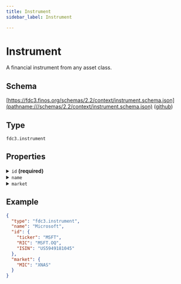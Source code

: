 ```yaml
---
title: Instrument
sidebar_label: Instrument

---
```


# Instrument

A financial instrument from any asset class.

## Schema

[https://fdc3.finos.org/schemas/2.2/context/instrument.schema.json](pathname:///schemas/2.2/context/instrument.schema.json) ([github](https://github.com/finos/FDC3/tree/main/packages/fdc3-context/schemas/context/instrument.schema.json))

## Type

`fdc3.instrument`

## Properties

<details>
  <summary><code>id</code> <strong>(required)</strong></summary>

**type**: `object`

**Subproperties:**

<details>
  <summary><code>BBG</code></summary>

**type**: `string`

https://www.bloomberg.com/

</details>

<details>
  <summary><code>CUSIP</code></summary>

**type**: `string`

https://www.cusip.com/

</details>

<details>
  <summary><code>FDS_ID</code></summary>

**type**: `string`

https://www.factset.com/

</details>

<details>
  <summary><code>FIGI</code></summary>

**type**: `string`

https://www.openfigi.com/

</details>

<details>
  <summary><code>ISIN</code></summary>

**type**: `string`

https://www.isin.org/

</details>

<details>
  <summary><code>PERMID</code></summary>

**type**: `string`

https://permid.org/

</details>

<details>
  <summary><code>RIC</code></summary>

**type**: `string`

https://www.refinitiv.com/

</details>

<details>
  <summary><code>SEDOL</code></summary>

**type**: `string`

https://www.lseg.com/sedol

</details>

<details>
  <summary><code>ticker</code></summary>

**type**: `string`

Unstandardized stock tickers

</details>

Any combination of instrument identifiers can be used together to resolve ambiguity, or for a better match. Not all applications will use the same instrument identifiers, which is why FDC3 allows for multiple to be specified. In general, the more identifiers an application can provide, the easier it will be to achieve interoperability.

It is valid to include extra properties and metadata as part of the instrument payload, but the minimum requirement is for at least one instrument identifier to be provided.

Try to only use instrument identifiers as intended. E.g. the `ticker` property is meant for tickers as used by an exchange.
If the identifier you want to share is not a ticker or one of the other standardized fields, define a property that makes it clear what the value represents. Doing so will make interpretation easier for the developers of target applications.

</details>

<details>
  <summary><code>name</code></summary>

**type**: `string`

An optional human-readable name for the instrument

</details>

<details>
  <summary><code>market</code></summary>

**type**: `object`

**Subproperties:**

<details>
  <summary><code>MIC</code></summary>

**type**: `string`

https://en.wikipedia.org/wiki/Market_Identifier_Code

</details>

<details>
  <summary><code>name</code></summary>

**type**: `string`

Human readable market name

</details>

<details>
  <summary><code>COUNTRY_ISOALPHA2</code></summary>

**type**: `string`

https://www.iso.org/iso-3166-country-codes.html

</details>

<details>
  <summary><code>BBG</code></summary>

**type**: `string`

https://www.bloomberg.com/

</details>

The `market` map can be used to further specify the instrument and help achieve interoperability between disparate data sources. This is especially useful when using an `id` field that is not globally unique.

</details>

## Example

```json
{
  "type": "fdc3.instrument",
  "name": "Microsoft",
  "id": {
    "ticker": "MSFT",
    "RIC": "MSFT.OQ",
    "ISIN": "US5949181045"
  },
  "market": {
    "MIC": "XNAS"
  }
}
```

